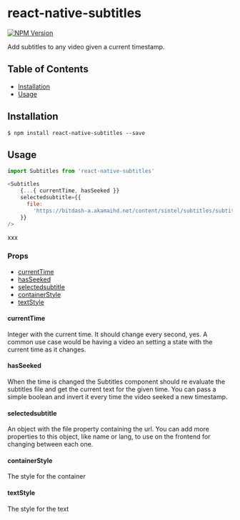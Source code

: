 # react-native-subtitles
  
[![NPM Version](https://img.shields.io/npm/v/react-native-subtitles.svg?style=flat)]()  
 
Add subtitles to any video given a current timestamp.

## Table of Contents

* [Installation](#installation) 
* [Usage](#usage) 

## Installation

```
$ npm install react-native-subtitles --save
```

## Usage

```js
import Subtitles from 'react-native-subtitles'

<Subtitles
    {...{ currentTime, hasSeeked }}
    selectedsubtitle={{ 
      file:
        'https://bitdash-a.akamaihd.net/content/sintel/subtitles/subtitles_en.vtt',
    }} 
/>
```
xxx

### Props
* [currentTime](#currentTime) 
* [hasSeeked](#hasSeeked) 
* [selectedsubtitle](#selectedsubtitle) 
* [containerStyle](#containerStyle) 
* [textStyle](#textStyle) 

#### currentTime
Integer with the current time. It should change every second, yes. A common use case would be having a video an setting a state with the current time as it changes.

#### hasSeeked
When the time is changed the Subtitles component should re evaluate the subtitles file and get the current text for the given time. You can pass a simple boolean and invert it every time the video seeked a new timestamp.

#### selectedsubtitle
An object with the file property containing the url. You can add more properties to this object, like name or lang, to use on the frontend for changing between each one.

#### containerStyle
The style for the container

#### textStyle
The style for the text





